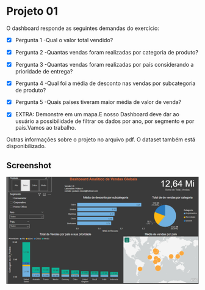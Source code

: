 # Projeto 01

O dashboard responde as seguintes demandas do exercício:

- [x] Pergunta 1 -Qual o valor total vendido?
- [X] Pergunta 2 -Quantas vendas foram realizadas por categoria de produto?
- [X] Pergunta 3 -Quantas vendas foram realizadas por país considerando a prioridade de entrega?
- [X] Pergunta 4 -Qual foi a média de desconto nas vendas por subcategoria de produto?
- [X] Pergunta 5 -Quais países tiveram maior média de valor de venda? 

- [X] EXTRA: Demonstre em um mapa.E nosso Dashboard deve dar ao usuário a possibilidade de filtrar os dados por ano, por segmento e por país.Vamos ao trabalho.


Outras informações sobre o projeto no arquivo pdf. O dataset também está disponibilizado.


## Screenshot

![Projeto - Global Sales](https://raw.githubusercontent.com/gustavo-rossin/powerbi/main/project01/dashboard_analitico.PNG)
